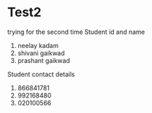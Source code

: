 # Test2
trying for the second time
Student id and name
1. neelay kadam
2. shivani gaikwad
3. prashant gaikwad

Student contact details
1. 866841781
2. 992168480
3. 020100566
